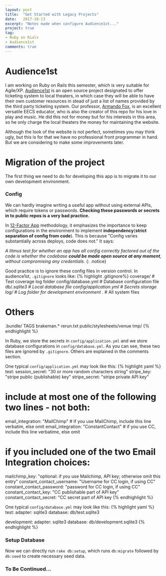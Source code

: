 ```yaml
---
layout: post
title:  "Get Started with Legacy Projects"
date:   2017-10-13
excerpt: "Notes made when configure Audience1st..."
project: true
tag:
- Ruby on Rials
- Audience1st
comments: true
---	
```


# Audience1st
I am working on Ruby on Rails this semester, which is very suitable for Agile/XP. [Audience1st](https://github.com/WanNJ/audience1st) is an open source project designated to offer ticketing system to local theaters, in which case they will be able to have their own customer resources in stead of just a list of names provided by the third party ticketing system. Our professor, [Armando Fox](http://www.armandofox.com/), is an excellent versatile EECS educator, who is also the creator of this repo for his love in play and music. He did this not for money but for his interests in this area, so he only charge the local theaters the money for maintaining the website.

Although the look of the website is not perfect, sometimes you may think ugly, but this is for that we have no professional front programmer in hand. But we are considering to make some improvements later.

# Migration of the project
The first thing we need to do for developing this app is to migrate it to our own development environment.

### Config
We can hardly imagine writing a useful app without using external APIs, which require tokens or passwords. **Checking these passwords or secrets in to public repos is a very bad practice.**

In [12-Factor App](https://12factor.net) methodology, it emphasizes the importance to keep configurations in the environment to implement **independency**(**strict separation of config from code**). This is because "Config varies substantially across deploys, code does not." It says:

*A litmus test for whether an app has all config correctly factored out of the code is whether the codebase **could be made open source at any moment**, without compromising any credentials.*
{: .notice}

Good practice is to ignore these config files in version control. In audience1st, `.gitignore` looks like:
{% highlight  .gitignore%}
coverage/               # Test coverage log folder
config/database.yml     # Database configuration file
db/*.sqlite3	        # Local database file
config/application.yml  # Secrets storage
log/                    # Log folder for development environment
.*                      # All system files

# Others
.bundle/
TAGS
brakeman.*
rerun.txt
public/stylesheets/venue
tmp/
{% endhighlight %}

In Ruby, we store the secrets in `config/application.yml` and we store database configurations in `config/database.yml`. As you can see, these two files are ignored by `.gitignore`. Others are explained in the comments section.

One typical `config/application.yml` may look like this:
{% highlight yaml %}
test:
session_secret: "30 or more random characters string"
stripe_key: "stripe public (publishable) key"
stripe_secret: "stripe private API key"
# include at most one of the following two lines - not both:
email_integration: "MailChimp"  # if you use MailChimp, include this line verbatim, else omit
email_integration: "ConstantContact" # if you use CC, include this line verbatime, else omit
# if you included one of the two Email Integration choices:
mailchimp_key: "optional: if you use Mailchimp, API key; otherwise omit this entry"
constant_contact_username: "Username for CC login, if using CC"
constant_contact_password: "password for CC login, if using CC"
constant_contact_key: "CC publishable part of API key"
constant_contact_secret: "CC secret part of API key
{% endhighlight %}

One typical `config/database.yml` may look like this:
{% highlight yaml %}
test:
  adapter: sqlite3
  database: db/test.sqlite3

development:
  adapter: sqlite3
  database: db/development.sqlite3
{% endhighlight %}

### Setup Database
Now we can directly run `rake db:setup`, which runs `db:migrate` followed by `db:seed` to create necessary seed data.

### To Be Continued...

